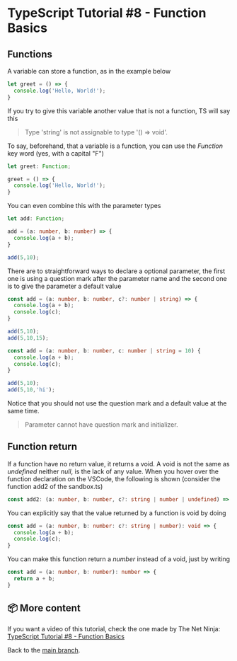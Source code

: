# TypeScript Tutorial #8 - Function Basics

## Functions
A variable can store a function, as in the example below
```ts
let greet = () => {
  console.log('Hello, World!');
}
```
If you try to give this variable another value that is not a function, TS will say this
>Type 'string' is not assignable to type '() => void'.

To say, beforehand, that a variable is a function, you can use the <i>Function</i> key word (yes, with a capital "F")
```ts
let greet: Function;

greet = () => {
  console.log('Hello, World!');
}
```
You can even combine this with the parameter types
```ts
let add: Function;

add = (a: number, b: number) => {
  console.log(a + b);
}

add(5,10);
```
There are to straightforward ways to declare a optional parameter, the first one is using a question mark after the parameter name and the second one is to give the parameter a default value

```ts
const add = (a: number, b: number, c?: number | string) => {
  console.log(a + b);
  console.log(c);
}

add(5,10);
add(5,10,15);
```
```ts
const add = (a: number, b: number, c: number | string = 10) {
  console.log(a + b);
  console.log(c);
}

add(5,10);
add(5,10,'hi');
```
Notice that you should not use the question mark and a default value at the same time.
>Parameter cannot have question mark and initializer.

## Function return
If a function have no return value, it returns a void. A void is not the same as <i>undefined</i> neither <i>null</i>, is the lack of any value. When you hover over the function declaration on the VSCode, the following is shown (consider the function add2 of the sandbox.ts)
```ts
const add2: (a: number, b: number, c?: string | number | undefined) => void
```
You can explicitly say that the value returned by a function is void by doing
```ts
const add = (a: number, b: number: c?: string | number): void => {
  console.log(a + b);
  console.log(c);
}
```
You can make this function return a <i>number</i> instead of a void, just by writing
```ts
const add = (a: number, b: number): number => {
  return a + b;
}
```

## 📦 More content
If you want a video of this tutorial, check the one made by The Net Ninja: [TypeScript Tutorial #8 - Function Basics](https://www.youtube.com/watch?v=jXoSaX_yFh4&list=PL4cUxeGkcC9gUgr39Q_yD6v-bSyMwKPUI&index=8)

Back to the [main branch](https://github.com/Henrique-Peixoto/typescript-the-net-ninja).
